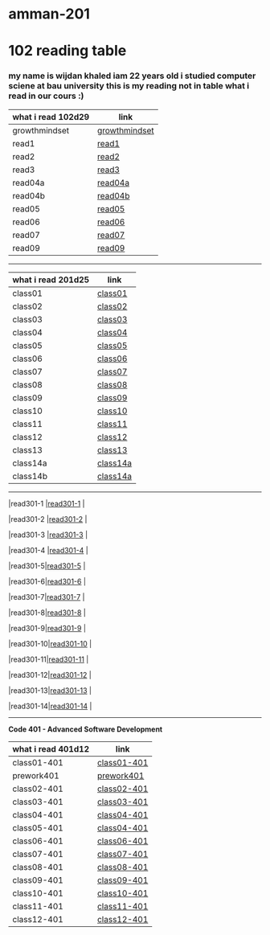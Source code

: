 # amman-201
# 102 reading table
### my name is wijdan khaled  iam 22 years old i studied computer sciene at bau university this is my reading not in table what i read in our cours :)


| what i read 102d29 |    link     |
| ----------- | ----------- |
| growthmindset  | [growthmindset](growthmindset)|
| read1       | [read1](read1)|
| read2       |[read2](read2) |
| read3       |[read3](read3) |
| read04a     |[read04a](read04a)|
|read04b      |[read04b](read04b)|
|read05       |[read05](read05)  |
|read06       |[read06](read06)  |
|read07       |[read07](read07)  |
|read09       |[read09](read09)  |

-----------------------------------------------------------------------------------------------------------------

| what i read 201d25 |    link     |
| ----------- | ----------- |
|class01    |[class01](class01) |
|class02   |[class02](class02) |
|class03    |[class03](class03) |
|class04   |[class04](class04) |
|class05  |[class05](class05) |
|class06  |[class06](class06) |
|class07  |[class07](class07) |
|class08  |[class08](class08) |
|class09 |[class09](class09) |
|class10 |[class10](class10) |
|class11 |[class11](class11) |
|class12 |[class12](class12) |
|class13 |[class13](class13) |
|class14a |[class14a](class14a) |
|class14b |[class14a](class14b) |





--------------------------------------------------------------------------------------------------------------------


|read301-1  |[read301-1](read301-1) |

|read301-2 |[read301-2](read301-2) |

|read301-3 |[read301-3](read301-3) |

|read301-4 |[read301-4](read301-4) |

|read301-5|[read301-5](read301-5) |

|read301-6|[read301-6](read301-6) |

|read301-7|[read301-7](read301-7) |

|read301-8|[read301-8](read301-8) |

|read301-9|[read301-9](read301-9) |

|read301-10|[read301-10](read301-10) |

|read301-11|[read301-11](read301-11) |

|read301-12|[read301-12](read301-12) |

|read301-13|[read301-13](read301-13) |

|read301-14|[read301-14](read301-14) |

---------------------------------------------------------------------------------

**Code 401 - Advanced Software Development**

| what i read 401d12 |    link     |
| ----------- | ----------- |
| class01-401 |[class01-401](class01-401) |
|prework401| [prework401](prework401) |
| class02-401 |[class02-401](class02-401) |
| class03-401 |[class03-401](class03-401) |
| class04-401 |[class04-401](class04-401) |
| class05-401 |[class04-401](class04-401) |
| class06-401 |[class06-401](class06-401) |
| class07-401 |[class07-401](class07-401) |
| class08-401 |[class08-401](class08-401) |
| class09-401 |[class09-401](class09-401) |
| class10-401 |[class10-401](class10-401) |
| class11-401 |[class11-401](class11-401) |
| class12-401 |[class12-401](class12-401) |
